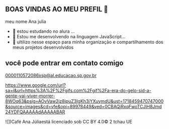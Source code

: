 ## BOAS VINDAS AO MEU PREFIL 👋

meu nome Ana julia

- 🔭 estou estudando no alura ...
- 🌱 Estou me desenvolvendo na linguagem JavaScript...
- 👯 ultilizo nesse espaço para minha organização e compartilhamento dos meus projetos desenvolvidos

## você pode entrar em contato comigo

0000110572086xsp@al.educacao.sp.gov.br

https://www.google.com/url?sa=i&url=https%3A%2F%2Fgifs.com%2Fgif%2Fa-era-do-gelo-sid-a-gente-vai-viver-morrer-8WOq63&psig=AOvVaw2jz8jpuZ3IgKh3jYXuymdU&ust=1718459470747000&source=images&cd=vfe&opi=89978449&ved=0CBAQjRxqFwoTCJiH8Jmd24YDFQAAAAAdAAAAABAR

![])Café Ana Júliaestá licenciado sob CC BY 4.0© 2 tchau UE 



